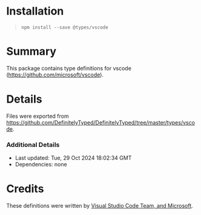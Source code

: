 # Installation
> `npm install --save @types/vscode`

# Summary
This package contains type definitions for vscode (https://github.com/microsoft/vscode).

# Details
Files were exported from https://github.com/DefinitelyTyped/DefinitelyTyped/tree/master/types/vscode.

### Additional Details
 * Last updated: Tue, 29 Oct 2024 18:02:34 GMT
 * Dependencies: none

# Credits
These definitions were written by [Visual Studio Code Team, and Microsoft](https://github.com/microsoft).

